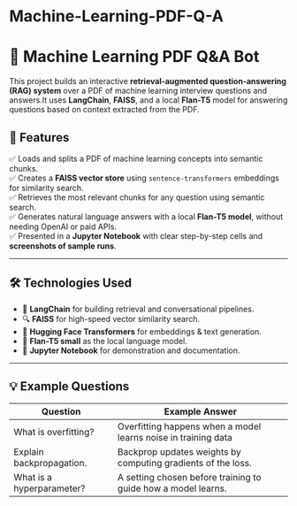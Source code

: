 # Machine-Learning-PDF-Q-A
# 🤖 Machine Learning PDF Q&A Bot 

This project builds an interactive **retrieval-augmented question-answering (RAG) system** over a PDF of machine learning interview questions and answers.It uses **LangChain**, **FAISS**, and a local **Flan-T5** model for answering questions based on context extracted from the PDF.

## 🚀 Features
✅ Loads and splits a PDF of machine learning concepts into semantic chunks.  
✅ Creates a **FAISS vector store** using `sentence-transformers` embeddings for similarity search.  
✅ Retrieves the most relevant chunks for any question using semantic search.  
✅ Generates natural language answers with a local **Flan-T5 model**, without needing OpenAI or paid APIs.  
✅ Presented in a **Jupyter Notebook** with clear step-by-step cells and **screenshots of sample runs**.

---

## 🛠️ Technologies Used
- 📝 **LangChain** for building retrieval and conversational pipelines.
- 🔍 **FAISS** for high-speed vector similarity search.
- 🤗 **Hugging Face Transformers** for embeddings & text generation.
- 🧠 **Flan-T5 small** as the local language model.
- 📓 **Jupyter Notebook** for demonstration and documentation.

---


## 💡 Example Questions
| Question                          | Example Answer                                                |
|-----------------------------------|---------------------------------------------------------------|
| What is overfitting?               | Overfitting happens when a model learns noise in training data|
| Explain backpropagation.           | Backprop updates weights by computing gradients of the loss.  |
| What is a hyperparameter?          | A setting chosen before training to guide how a model learns. |


